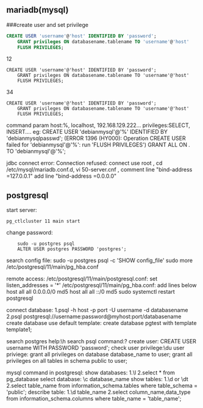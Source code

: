 ## mariadb(mysql)  

###create user and set privilege
```sql
CREATE USER 'username'@'host' IDENTIFIED BY 'password';
    GRANT privileges ON databasename.tablename TO 'username'@'host'
    FLUSH PRIVILEGES;
```  
12
```mysql
CREATE USER 'username'@'host' IDENTIFIED BY 'password';
    GRANT privileges ON databasename.tablename TO 'username'@'host'
    FLUSH PRIVILEGES;
```  
34
```mariadb
CREATE USER 'username'@'host' IDENTIFIED BY 'password';
    GRANT privileges ON databasename.tablename TO 'username'@'host'
    FLUSH PRIVILEGES;
```
    
command param
    host:%, localhost, 192.168.129.222...
    privileges:SELECT, INSERT....
eg:
    CREATE USER 'debianmysql'@'%' IDENTIFIED BY 'debianmysqlpasswd';
    (ERROR 1396 (HY000): Operation CREATE USER failed for 'debianmysql'@'%': run 'FLUSH PRIVILEGES')
    GRANT ALL ON *.* TO 'debianmysql'@'%';

jdbc connect error: Connection refused: connect
    use root , cd /etc/mysql/mariadb.conf.d, vi 50-server.cnf ,
    comment line "bind-address            =127.0.0.1"
    add line "bind-address            =0.0.0.0"


## postgresql  

start server:  
```shell script
pg_ctlcluster 11 main start
```
    
change password:
```shell script
    sudo -u postgres psql
    ALTER USER postgres PASSWORD 'postgres';
```
search config file:
    sudo -u postgres psql -c 'SHOW config_file'
    sudo more /etc/postgresql/11/main/pg_hba.conf

remote access:
    /etc/postgresql/11/main/postgresql.conf:  set listen_addresses = '*'
    /etc/postgresql/11/main/pg_hba.conf: add lines below
        host    all             all              0.0.0.0/0                       md5
        host    all             all              ::/0                            md5
    sudo systemctl restart postgresql

connect database:
    1.psql -h host -p port -U username -d databasename
    2.psql postgresql://username:password@myhost:port/databasename
create database use default template:
    create database pgtest with template template1;

search postgres help:\h
search psql command:\?
create user: CREATE USER username WITH PASSWORD 'password';
check user privilege:\du
user priviege:
    grant all privileges on database database_name to user;
    grant all privileges on all tables in schema public to user;

mysql command in postgresql:
    show databases:
        1.\l
        2.select * from pg_database
    select database:
        \c database_name
    show tables:
        1.\d or \dt
        2.select table_name from information_schema.tables where table_schema = 'public';
    describe table:
        1.\d table_name
        2.select column_name,data_type from information_schema.columns where table_name = 'table_name';